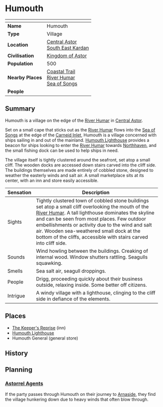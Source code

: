 # Humouth

| []() | |
| --- | --- |
| **Name** | Humouth |
| **Type** | Village |
| **Location** | [Central Astor](../regions/central-astor.md)<br />[South East Kardan](../regions/south-east-kardan.md) |
| **Civilisation** | [Kingdom of Astor](../../civilisations/kingdom-of-astor/kingdom-of-astor.md) |
| **Population** | 500 |
| **Nearby Places** | [Coastal Trail](../roads/coastal-trail.md)<br />[River Humar](../rivers-lakes/river-humar.md)<br />[Sea of Songs](../seas/sea-of-songs.md) |
| **People** | |

## Summary

Humouth is a village on the edge of the [River Humar](../rivers-lakes/river-humar.md) in [Central Astor](../regions/central-astor.md).

Set on a small cape that sticks out as the [River Humar](../rivers-lakes/river-humar.md) flows into the [Sea of Songs](../seas/sea-of-songs.md) at the edge of the [Carneid Inlet](../seas/carneid-inlet.md), Humouth is a village concerned with ships sailing in and out of the mainland. [Humouth Lighthouse](../buildings/humouth-lighthouse.md) provides a beacon for ships looking to enter the [River Humar](../rivers-lakes/river-humar.md) towards [Northhaven](../cities/northhaven.md), and the small fishing dock can be used to help ships in need.

The village itself is tightly clustered around the seafront, set atop a small cliff. The wooden docks are accessed down stairs carved into the cliff side. The buildings themselves are made entirely of cobbled stone, designed to weather the easterly winds and salt air. A small marketplace sits at its center, with an inn and store easily accessible.

| Sensation | Description |
| ---- | --- |
| Sights | Tightly clustered town of cobbled stone buildings set atop a small cliff overlooking the mouth of the [River Humar](../rivers-lakes/river-humar.md). A tall lighthouse dominates the skyline and can be seen from most places. Few outdoor embellishments or activity due to the wind and salt air. Wooden sea-weathered small dock at the bottom of the cliffs, accessible with stairs carved into cliff side. |
| Sounds | Wind howling between the buildings. Creaking of internal wood. Window shutters rattling. Seagulls squawking. |
| Smells | Sea salt air, seagull droppings. |
| People | Drigg, proceeding quickly about their business outside, relaxing inside. Some better off citizens. |
| Intrigue | A windy village with a lighthouse, clinging to the cliff side in defiance of the elements. |

## Places

- [The Keeper's Reprise](../buildings/inns-taverns/the-keepers-reprise.md) (inn)
- [Humouth Lighthouse](../buildings/humouth-lighthouse.md)
- Humouth General (general store)

## History

## Planning

### [Astorrel Agents](../../campaigns/astorrel-agents.md)

If the party passes through Humouth on their journey to [Arnaside](arnaside.md), they find the village hunkering down due to heavy winds that often blow through.
